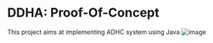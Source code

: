 # DDHA: Proof-Of-Concept
This project aims at implementing ADHC system using Java
![image](https://github.com/mng335n/AD/blob/master/ADClient.png)
